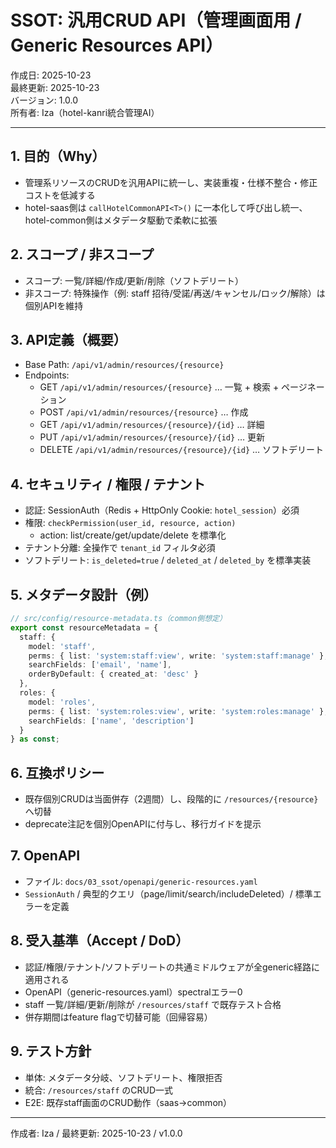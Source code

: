 # SSOT: 汎用CRUD API（管理画面用 / Generic Resources API）

作成日: 2025-10-23  
最終更新: 2025-10-23  
バージョン: 1.0.0  
所有者: Iza（hotel-kanri統合管理AI）

---

## 1. 目的（Why）
- 管理系リソースのCRUDを汎用APIに統一し、実装重複・仕様不整合・修正コストを低減する
- hotel-saas側は `callHotelCommonAPI<T>()` に一本化して呼び出し統一、hotel-common側はメタデータ駆動で柔軟に拡張

## 2. スコープ / 非スコープ
- スコープ: 一覧/詳細/作成/更新/削除（ソフトデリート）
- 非スコープ: 特殊操作（例: staff 招待/受諾/再送/キャンセル/ロック/解除）は個別APIを維持

## 3. API定義（概要）
- Base Path: `/api/v1/admin/resources/{resource}`
- Endpoints:
  - GET    `/api/v1/admin/resources/{resource}`          … 一覧 + 検索 + ページネーション
  - POST   `/api/v1/admin/resources/{resource}`          … 作成
  - GET    `/api/v1/admin/resources/{resource}/{id}`     … 詳細
  - PUT    `/api/v1/admin/resources/{resource}/{id}`     … 更新
  - DELETE `/api/v1/admin/resources/{resource}/{id}`     … ソフトデリート

## 4. セキュリティ / 権限 / テナント
- 認証: SessionAuth（Redis + HttpOnly Cookie: `hotel_session`）必須
- 権限: `checkPermission(user_id, resource, action)`
  - action: list/create/get/update/delete を標準化
- テナント分離: 全操作で `tenant_id` フィルタ必須
- ソフトデリート: `is_deleted=true` / `deleted_at` / `deleted_by` を標準実装

## 5. メタデータ設計（例）
```ts
// src/config/resource-metadata.ts（common側想定）
export const resourceMetadata = {
  staff: {
    model: 'staff',
    perms: { list: 'system:staff:view', write: 'system:staff:manage' },
    searchFields: ['email', 'name'],
    orderByDefault: { created_at: 'desc' }
  },
  roles: {
    model: 'roles',
    perms: { list: 'system:roles:view', write: 'system:roles:manage' },
    searchFields: ['name', 'description']
  }
} as const;
```

## 6. 互換ポリシー
- 既存個別CRUDは当面併存（2週間）し、段階的に `/resources/{resource}` へ切替
- deprecate注記を個別OpenAPIに付与し、移行ガイドを提示

## 7. OpenAPI
- ファイル: `docs/03_ssot/openapi/generic-resources.yaml`
- `SessionAuth` / 典型的クエリ（page/limit/search/includeDeleted）/ 標準エラーを定義

## 8. 受入基準（Accept / DoD）
- 認証/権限/テナント/ソフトデリートの共通ミドルウェアが全generic経路に適用される
- OpenAPI（generic-resources.yaml）spectralエラー0
- staff 一覧/詳細/更新/削除が `/resources/staff` で既存テスト合格
- 併存期間はfeature flagで切替可能（回帰容易）

## 9. テスト方針
- 単体: メタデータ分岐、ソフトデリート、権限拒否
- 統合: `/resources/staff` のCRUD一式
- E2E: 既存staff画面のCRUD動作（saas→common）

---

作成者: Iza / 最終更新: 2025-10-23 / v1.0.0


